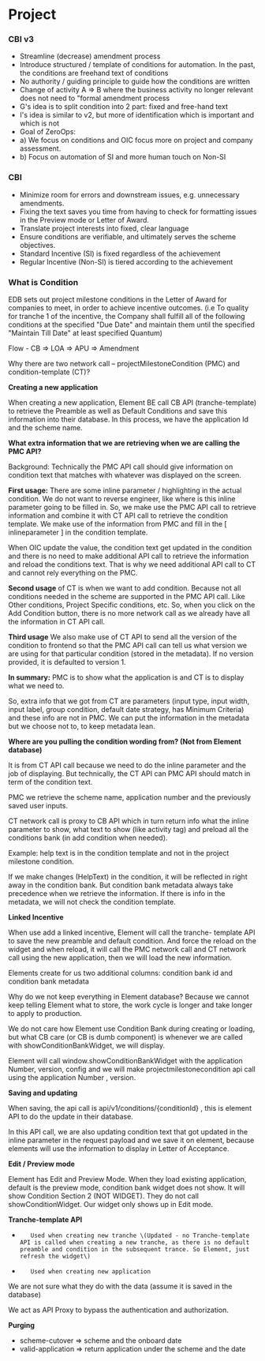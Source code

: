 # Project

### CBI v3

* Streamline \(decrease\) amendment process
* Introduce structured / template of conditions for automation. In the past, the conditions are freehand text of conditions
* No authority / guiding principle to guide how the conditions are written
* Change of activity A =&gt; B where the business activity no longer relevant does not need to "formal amendment process
* G's idea is to split condition into 2 part: fixed and free-hand text
* I's idea is similar to v2, but more of identification which is important and which is not
* Goal of ZeroOps:
* a\) We focus on conditions and OIC focus more on project and company assessment. 
* b\) Focus on automation of SI and more human touch on Non-SI 

### CBI

* Minimize room for errors and downstream issues, e.g. unnecessary amendments.
* Fixing the text saves you time from having to check for formatting issues in the Preview mode or Letter of Award.
* Translate project interests into fixed, clear language
* Ensure conditions are verifiable, and ultimately serves the scheme objectives.
* Standard Incentive \(SI\) is fixed regardless of the achievement
* Regular Incentive \(Non-SI\) is tiered according to the achievement

### What is Condition

EDB sets out project milestone conditions in the Letter of Award for companies to meet, in order to achieve incentive outcomes. \(i.e To quality for tranche 1 of the incentive, the Company shall fulfill all of the following conditions at the specified "Due Date" and maintain them until the specified "Maintain Till Date" at least specified Quantum\)

Flow - CB =&gt; LOA =&gt; APU =&gt; Amendment



Why there are two network call – projectMilestoneCondition \(PMC\) and condition-template \(CT\)?

**Creating a new application**

When creating a new application, Element BE call CB API \(tranche-template\) to retrieve the Preamble as well as Default Conditions and save this information into their database. In this process, we have the application Id and the scheme name.

**What extra information that we are retrieving when we are calling the PMC API?**

Background: Technically the PMC API call should give information on condition text that matches with whatever was displayed on the screen.

**First usage:** There are some inline parameter / highlighting in the actual condition. We do not want to reverse engineer, like where is this inline parameter going to be filled in. So, we make use the PMC API call to retrieve information and combine it with CT API call to retrieve the condition template. We make use of the information from PMC and fill in the \[ inlineparameter \] in the condition template.

When OIC update the value, the condition text get updated in the condition and there is no need to make additional API call to retrieve the information and reload the conditions text. That is why we need additional API call to CT and cannot rely everything on the PMC.

**Second usage** of CT is when we want to add condition. Because not all conditions needed in the scheme are supported in the PMC API call. Like Other conditions, Project Specific conditions, etc. So, when you click on the Add Condition button, there is no more network call as we already have all the information in CT API call.

**Third usage** We also make use of CT API to send all the version of the condition to frontend so that the PMC API call can tell us what version we are using for that particular condition \(stored in the metadata\). If no version provided, it is defaulted to version 1.

**In summary:** PMC is to show what the application is and CT is to display what we need to.

So, extra info that we got from CT are parameters \(input type, input width, input label, group condition, default date strategy, has Minimum Criteria\) and these info are not in PMC. We can put the information in the metadata but we choose not to, to keep metadata lean.

**Where are you pulling the condition wording from? \(Not from Element database\)**

It is from CT API call because we need to do the inline parameter and the job of displaying. But technically, the CT API can PMC API should match in term of the condition text.

PMC we retrieve the scheme name, application number and the previously saved user inputs.

CT network call is proxy to CB API which in turn return info what the inline parameter to show, what text to show \(like activity tag\) and preload all the conditions bank \(in add condition when needed\).

Example: help text is in the condition template and not in the project milestone condition.

If we make changes \(HelpText\) in the condition, it will be reflected in right away in the condition bank. But condition bank metadata always take precedence when we retrieve the information. If there is info in the metadata, we will not check the condition template.

**Linked Incentive**

When use add a linked incentive, Element will call the tranche- template API to save the new preamble and default condition. And force the reload on the widget and when reload, it will call the PMC network call and CT network call using the new application, then we will load the new information.

Elements create for us two additional columns: condition bank id and condition bank metadata

Why do we not keep everything in Element database? Because we cannot keep telling Element what to store, the work cycle is longer and take longer to apply to production.

We do not care how Element use Condition Bank during creating or loading, but what CB care \(or CB is dumb component\) is whenever we are called with showConditionBankWidget, we will display.

Element will call window.showConditionBankWidget with the application Number, version, config and we will make projectmilestonecondition api call using the application Number , version.

**Saving and updating**

When saving, the api call is api/v1/conditions/{conditionId} , this is element API to do the update in their database.

In this API call, we are also updating condition text that got updated in the inline parameter in the request payload and we save it on element, because elements will use the information to display in Letter of Acceptance.

**Edit / Preview mode**

Element has Edit and Preview Mode. When they load existing application, default is the preview mode, condition bank widget does not show. It will show Condition Section 2 \(NOT WIDGET\). They do not call showConditionWidget. Our widget only shows up in Edit mode.

**Tranche-template API**

-        Used when creating new tranche \(Updated - no Tranche-template API is called when creating a new tranche, as there is no default preamble and condition in the subsequent trance. So Element, just refresh the widget\)

-        Used when creating new application

We are not sure what they do with the data \(assume it is saved in the database\)

We act as API Proxy to bypass the authentication and authorization.

**Purging**

* scheme-cutover =&gt; scheme and the onboard date
* valid-application =&gt; return application under the scheme and the date

